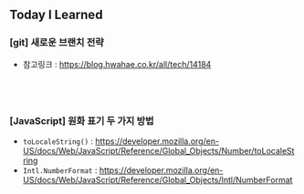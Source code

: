 ## Today I Learned

### [git] 새로운 브랜치 전략

- 참고링크 : https://blog.hwahae.co.kr/all/tech/14184

## <br />

### [JavaScript] 원화 표기 두 가지 방법

- `toLocaleString()` : https://developer.mozilla.org/en-US/docs/Web/JavaScript/Reference/Global_Objects/Number/toLocaleString
- `Intl.NumberFormat` : https://developer.mozilla.org/en-US/docs/Web/JavaScript/Reference/Global_Objects/Intl/NumberFormat
